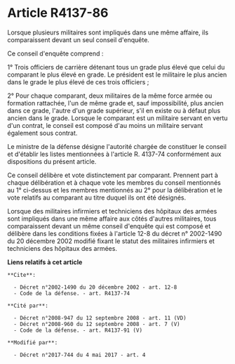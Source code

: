 # Article R4137-86

Lorsque plusieurs militaires sont impliqués dans une même affaire, ils comparaissent devant un seul conseil d'enquête.

Ce conseil d'enquête comprend :

1° Trois officiers de carrière détenant tous un grade plus élevé que celui du comparant le plus élevé en grade. Le président
est le militaire le plus ancien dans le grade le plus élevé de ces trois officiers ;

2° Pour chaque comparant, deux militaires de la même force armée ou formation rattachée, l'un de même grade et, sauf
impossibilité, plus ancien dans ce grade, l'autre d'un grade supérieur, s'il en existe ou à défaut plus ancien dans le grade.
Lorsque le comparant est un militaire servant en vertu d'un contrat, le conseil est composé d'au moins un militaire servant
également sous contrat.

Le ministre de la défense désigne l'autorité chargée de constituer le conseil et d'établir les listes mentionnées à l'article
R. 4137-74 conformément aux dispositions du présent article.

Ce conseil délibère et vote distinctement par comparant. Prennent part à chaque délibération et à chaque vote les membres du
conseil mentionnés au 1° ci-dessus et les membres mentionnés au 2° pour la délibération et le vote relatifs au comparant au
titre duquel ils ont été désignés.

Lorsque des militaires infirmiers et techniciens des hôpitaux des armées sont impliqués dans une même affaire aux côtés
d'autres militaires, tous comparaissent devant un même conseil d'enquête qui est composé et délibère dans les conditions
fixées à l'article 12-8 du décret n° 2002-1490 du 20 décembre 2002 modifié fixant le statut des militaires infirmiers et
techniciens des hôpitaux des armées.

**Liens relatifs à cet article**

	**Cite**:

	  - Décret n°2002-1490 du 20 décembre 2002 - art. 12-8
	  - Code de la défense. - art. R4137-74

	**Cité par**:

	  - Décret n°2008-947 du 12 septembre 2008 - art. 11 (VD)
	  - Décret n°2008-960 du 12 septembre 2008 - art. 7 (V)
	  - Code de la défense. - art. R4137-91 (V)

	**Modifié par**:

	  - Décret n°2017-744 du 4 mai 2017 - art. 4
